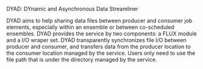 DYAD: DYnamic and Asynchronous Data Streamliner

DYAD aims to help sharing data files between producer and consumer job elements,
especially within an ensemble or between co-scheduled ensembles.
DYAD provides the service by two components: a FLUX module and a I/O wraper set.
DYAD transparently synchronizes file I/O between producer and consumer, and
transfers data from the producer location to the consumer location managed by the service.
Users only need to use the file path that is under the directory managed by the service.

